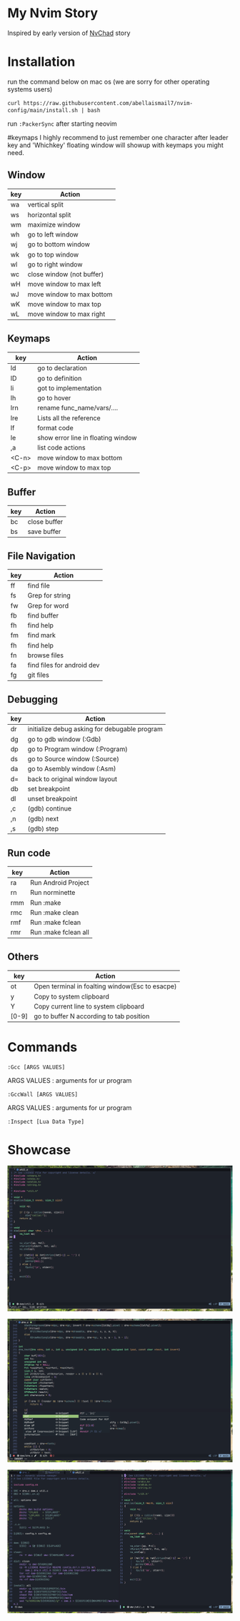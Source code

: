 # My Nvim Story
Inspired by early version of [NvChad](https://github.com/NvChad/NvChad) story 

# Installation
run the command below on mac os (we are sorry for other operating systems users)
```
curl https://raw.githubusercontent.com/abellaismail7/nvim-config/main/install.sh | bash
```
run `:PackerSync` after starting neovim

#keymaps
I highly recommend to just remember one character after leader key and 'Whichkey' floating window will showup with keymaps you might need.

## Window
| key           | Action                                         |
|---------------|------------------------------------------------|
| <leader> wa   | vertical split                                 |
| <leader> ws   | horizontal split                               |
| <leader> wm   | maximize window                                |
| <leader> wh   | go to left window                              |
| <leader> wj   | go to bottom window                            |
| <leader> wk   | go to top window                               |
| <leader> wl   | go to right window                             |
| <leader> wc   | close window (not buffer)                      |
| <leader> wH   | move window to max left                        |
| <leader> wJ   | move window to max bottom                      |
| <leader> wK   | move window to max top                         |
| <leader> wL   | move window to max right                       |

## Keymaps
| key           | Action                                         |
|---------------|------------------------------------------------|
| <leader> ld   | go to declaration                              |
| <leader> lD   | go to definition                               |
| <leader> li   | got to implementation                          |
| <leader> lh   | go to hover                                    |
| <leader> lrn  | rename func_name/vars/....                     |
| <leader> lre  | Lists all the reference                        |
| <leader> lf   | format code                                    |
| <leader> le   | show error line in floating window             |
| ,a            | list code actions			                     |
| &lt;C-n&gt;   | move window to max bottom                      |
| &lt;C-p&gt;   | move window to max top                         |

## Buffer
| key           | Action                                         |
|---------------|------------------------------------------------|
| <leader> bc   | close buffer                                   |
| <leader> bs   | save buffer                                    |

## File Navigation 
| key           | Action                                         |
|---------------|------------------------------------------------|
| <leader> ff   | find file                                      |
| <leader> fs   | Grep for string                                |
| <leader> fw   | Grep for word                                  |
| <leader> fb   | find buffer                                    |
| <leader> fh   | find help                                      |
| <leader> fm   | find mark 									 |
| <leader> fh   | find help                                      |
| <leader> fn   | browse files 									 |
| <leader> fa   | find files for android dev 					 |
| <leader> fg   | git files 				  					 |

## Debugging 
| key           | Action                                         |
|---------------|------------------------------------------------|
| <leader> dr   | initialize debug asking for debugable program  |
| <leader> dg   | go to gdb window (:Gdb)                        |
| <leader> dp   | go to Program window (:Program)                |
| <leader> ds   | go to Source window (:Source)                  |
| <leader> da   | go to Asembly window (:Asm)                    |
| <leader> d=   | back to original window layout 				 |
| <leader> db   | set breakpoint	                             |
| <leader> dl   | unset breakpoint                         		 |
| ,c     		| (gdb) continue 								 |
| ,n   			| (gdb) next	 								 |
| ,s   			| (gdb) step 	 								 |

## Run code
| key           | Action                                         |
|---------------|------------------------------------------------|
| <leader> ra   | Run Android Project						     |
| <leader> rn   | Run norminette							     |
| <leader> rmm  | Run :make									     |
| <leader> rmc  | Run :make clean							     |
| <leader> rmf  | Run :make	fclean							     |
| <leader> rmr  | Run :make	fclean all						     |

## Others
| key           | Action                                         |
|---------------|------------------------------------------------|
| <leader> ot  	| Open terminal in foalting window(Esc to esacpe)|
| <leader> y	| Copy to system clipboard						 |
| <leader> Y	| Copy current line to system clipboard			 |
| <leader> [0-9]| go to buffer N according to tab position 		 |

# Commands
```
:Gcc [ARGS VALUES]
```
ARGS VALUES : arguments for ur program

```
:GccWall [ARGS VALUES]
```
ARGS VALUES : arguments for ur program

```
:Inspect [Lua Data Type]
```
# Showcase
![Screenshot](screenshot_1.png)

![Screenshot](screenshot_2.png)

![Screenshot](screenshot_3.png)

